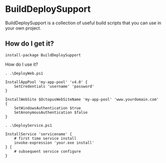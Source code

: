 BuildDeploySupport
==================

BuildDeploySupport is a collection of useful build scripts that you can use in your own project. 

How do I get it?
----------------

	install-package BuildDeploySupport

How do I use it?

    . .\DeployWeb.ps1

    InstallAppPool 'my-app-pool' 'v4.0' {
    	SetCredentials 'username' 'password'
    }

    InstallWebSite $OctopusWebSiteName 'my-app-pool' 'www.yourdomain.com' {
    	SetWindowsAuthentication $true
    	SetAnonymousAuthentication $false	
    }

    . .\DeployService.ps1

    InstallService 'servicename' {
        # first time service install
        invoke-expression 'your.exe install'
    } {
        # subsequent service configure
    }
